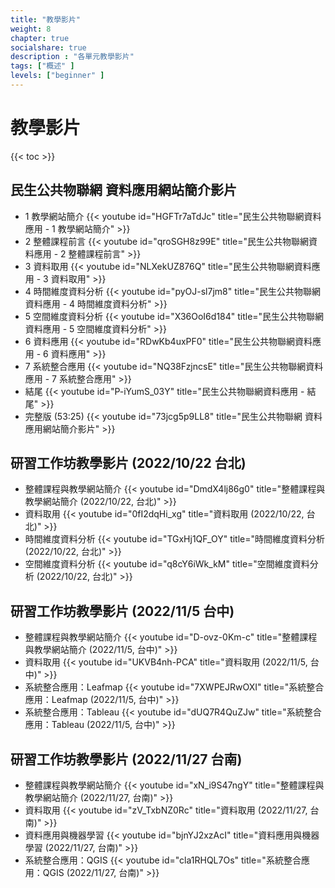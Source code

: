 ```yaml
---
title: "教學影片"
weight: 8
chapter: true
socialshare: true
description : "各單元教學影片"
tags: ["概述" ]
levels: ["beginner" ]
---
```


# 教學影片

{{< toc >}}

## 民生公共物聯網 資料應用網站簡介影片

- 1 教學網站簡介
  {{< youtube id="HGFTr7aTdJc" title="民生公共物聯網資料應用 - 1 教學網站簡介" >}}
- 2 整體課程前言
  {{< youtube id="qroSGH8z99E" title="民生公共物聯網資料應用 - 2 整體課程前言" >}}
- 3 資料取用
  {{< youtube id="NLXekUZ876Q" title="民生公共物聯網資料應用 - 3 資料取用" >}}
- 4 時間維度資料分析
  {{< youtube id="pyOJ-sl7jm8" title="民生公共物聯網資料應用 - 4 時間維度資料分析" >}}
- 5 空間維度資料分析
  {{< youtube id="X36OoI6d184" title="民生公共物聯網資料應用 - 5 空間維度資料分析" >}}
- 6 資料應用
  {{< youtube id="RDwKb4uxPF0" title="民生公共物聯網資料應用 - 6 資料應用" >}}
- 7 系統整合應用 
  {{< youtube id="NQ38FzjncsE" title="民生公共物聯網資料應用 - 7 系統整合應用" >}}
- 結尾
  {{< youtube id="P-iYumS_03Y" title="民生公共物聯網資料應用 - 結尾" >}}
- 完整版 (53:25)
  {{< youtube id="73jcg5p9LL8" title="民生公共物聯網 資料應用網站簡介影片" >}}

## 研習工作坊教學影片 (2022/10/22 台北)

- 整體課程與教學網站簡介
  {{< youtube id="DmdX4lj86g0" title="整體課程與教學網站簡介 (2022/10/22, 台北)" >}}
- 資料取用
  {{< youtube id="0fI2dqHi_xg" title="資料取用 (2022/10/22, 台北)" >}}
- 時間維度資料分析
  {{< youtube id="TGxHj1QF_OY" title="時間維度資料分析 (2022/10/22, 台北)" >}}
- 空間維度資料分析
  {{< youtube id="q8cY6iWk_kM" title="空間維度資料分析 (2022/10/22, 台北)" >}}


## 研習工作坊教學影片 (2022/11/5 台中)

- 整體課程與教學網站簡介
  {{< youtube id="D-ovz-0Km-c" title="整體課程與教學網站簡介 (2022/11/5, 台中)" >}}
- 資料取用
  {{< youtube id="UKVB4nh-PCA" title="資料取用 (2022/11/5, 台中)" >}}
- 系統整合應用：Leafmap
  {{< youtube id="7XWPEJRwOXI" title="系統整合應用：Leafmap (2022/11/5, 台中)" >}}
- 系統整合應用：Tableau
  {{< youtube id="dUQ7R4QuZJw" title="系統整合應用：Tableau (2022/11/5, 台中)" >}}


## 研習工作坊教學影片 (2022/11/27 台南)

- 整體課程與教學網站簡介
  {{< youtube id="xN_i9S47ngY" title="整體課程與教學網站簡介 (2022/11/27, 台南)" >}}
- 資料取用
  {{< youtube id="zV_TxbNZ0Rc" title="資料取用 (2022/11/27, 台南)" >}}
- 資料應用與機器學習
  {{< youtube id="bjnYJ2xzAcI" title="資料應用與機器學習 (2022/11/27, 台南)" >}}
- 系統整合應用：QGIS
  {{< youtube id="cla1RHQL7Os" title="系統整合應用：QGIS (2022/11/27, 台南)" >}}

